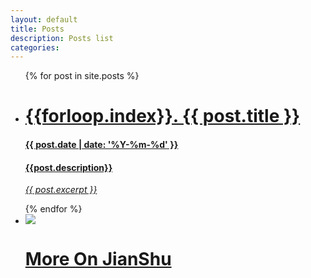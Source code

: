 ```yaml
---
layout: default
title: Posts
description: Posts list
categories:
---
```


<ul>
  <div  class="post_list">
    {% for post in site.posts %}
      <a href="{{ post.url }}">
        <li class="waves post_list_item">
          <h1>{{forloop.index}}. {{ post.title }}</h1>
          <h4>{{ post.date | date: '%Y-%m-%d' }}</h4>
          <h4>{{post.description}}</h4>
          <p><i>{{ post.excerpt }}</i></p>
        </li>
      </a>
    {% endfor %}
  </div>
  <a href="http://www.jianshu.com/u/cfb41c60f60c" target="_blank">
  	<li class="waves post_list_item">
  		<img style ="box-shadow: 0 0 0 0" src="http://cdn-qn0.jianshu.io/assets/web/logo-58fd04f6f0de908401aa561cda6a0688.png">
      <h1>More On JianShu</h1>
  	</li>
  </a>
</ul>
